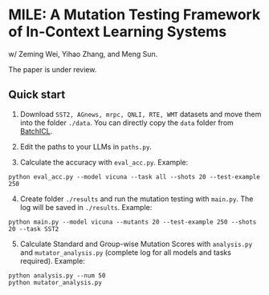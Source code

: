 # MILE: A Mutation Testing Framework of In-Context Learning Systems
w/ Zeming Wei, Yihao Zhang, and Meng Sun.

The paper is under review.

## Quick start
1. Download `SST2, AGnews, mrpc, QNLI, RTE, WMT` datasets and move them into the folder `./data`. You can directly copy the `data` folder from [BatchICL](https://github.com/Cardinalere/Batch-ICL).

2. Edit the paths to your LLMs in `paths.py`.

3. Calculate the accuracy with `eval_acc.py`. Example:
```
python eval_acc.py --model vicuna --task all --shots 20 --test-example 250
```

4. Create folder `./results` and run the mutation testing with `main.py`. The log will be saved in `./results`. Example:
```
python main.py --model vicuna --mutants 20 --test-example 250 --shots 20 --task SST2
```

5. Calculate Standard and Group-wise Mutation Scores with `analysis.py` and `mutator_analysis.py` (complete log for all models and tasks required). Example:
```
python analysis.py --num 50
python mutator_analysis.py
```
